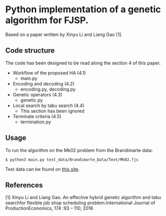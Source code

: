 # Python implementation of a genetic algorithm for FJSP.

Based on a paper written by Xinyu Li and Liang Gao [1].


## Code structure

The code has been designed to be read along the section 4 of this paper.

- Workflow of the proposed HA (4.1)
    - main.py
- Encoding and decoding (4.2)
    - encoding.py, decoding.py
- Genetic operators (4.3)
    - genetic.py
- Local search by tabu search (4.4)
    - This section has been ignored
- Terminate criteria (4.5)
    - termination.py

## Usage

To run the algorithm on the Mk02 problem from the Brandimarte data:

```
$ python3 main.py test_data/Brandimarte_Data/Text/Mk02.fjs 
```

Test data can be found on [this site](http://people.idsia.ch/~monaldo/fjsp.html).

## References 

[1] Xinyu Li and Liang Gao. An effective hybrid genetic algorithm and tabu searchfor  flexible  job  shop  scheduling  problem.International  Journal  of  ProductionEconomics, 174 :93 – 110, 2016